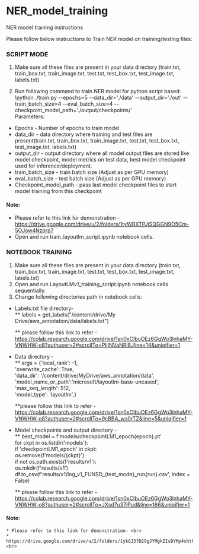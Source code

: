 # NER_model_training
NER model training instructions

Please follow below instructions to Train NER model on training/testing files:

### SCRIPT MODE
	
1. Make sure all these files are present in your data directory (train.txt, train_box.txt, train_image.txt, test.txt, test_box.txt, test_image.txt, labels.txt) <br>

2. Run following command to train NER model for python script based: <br>
!python ./train.py --epochs=5 --data_dir='./data' --output_dir='./out' --train_batch_size=4 --eval_batch_size=4 --checkpoint_model_path='./output/checkpoints/' <br>
Parameters: <br>
* Epochs - Number of epochs to train model <br>
* data_dir - data directory where training and test files are present(train.txt, train_box.txt, train_image.txt, test.txt, test_box.txt, test_image.txt, labels.txt) <br>
* output_dir - output directory where all model output files are stored like model checkpoint, model metrics on test data, best model checkpoint used for inference/deployment. <br>
* train_batch_size - train batch size (Adjust as per GPU memory) <br>
* eval_batch_size - test batch size (Adjust as per GPU memory) <br>
* Checkpoint_model_path - pass last model checkpoint files to start model training from this checkpoint <br>

#### Note: <br>
 * Please refer to this link for demonstration - https://drive.google.com/drive/u/2/folders/1tyWBXTPJjSQGGN9O5Cm-5OJow4Nzorp7 <br>
 * Open and run train_layoutlm_script.ipynb notebook cells. <br>



### NOTEBOOK TRAINING

1. Make sure all these files are present in your data directory (train.txt, train_box.txt, train_image.txt, test.txt, test_box.txt, test_image.txt, labels.txt)<br>
2. Open and run LayoutLMv1_training_script.ipynb notebook cells sequentially. <br>
3. Change following directories path in notebook cells:<br>
* Labels.txt file directory- <br>
  ** labels = get_labels("/content/drive/My Drive/aws_annotation/data/labels.txt") <br>
  
  ** please follow this link to refer - https://colab.research.google.com/drive/1sn0xCIbuOEz6GgWo3lnhaMY-VNWHW-o8?authuser=2#scrollTo=PIjINVaNRl8Jline=14&uniqifier=1 <br>
  
* Data directory - <br>
  ** args = {'local_rank': -1, <br>
  'overwrite_cache': True, <br>
  'data_dir': '/content/drive/MyDrive/aws_annotation/data', <br>
  'model_name_or_path':'microsoft/layoutlm-base-uncased', <br>
  'max_seq_length': 512, <br>
  'model_type': 'layoutlm',} <br>
  
  **please follow this link to refer - https://colab.research.google.com/drive/1sn0xCIbuOEz6GgWo3lnhaMY-VNWHW-o8?authuser=2#scrollTo=9cBBA_ws0rTZ&line=5&uniqifier=1 <br>

* Model checkpoints and output directory - <br>
    ** best_model = f'models/checkpointLM1_epoch{epoch}.pt' <br>
    for ckpt in os.listdir('models'): <br>
    if 'checkpointLM1_epoch' in ckpt: <br>
    	os.remove(f'models/{ckpt}') <br>
    if not os.path.exists(f'results/v1'): <br>
        os.mkdir(f'results/v1') <br>
        df.to_csv(f'results/v1/log_v1_FUNSD_{test_mode}_run{run}.csv', index = False) <br>
    
    ** please follow this link to refer - https://colab.research.google.com/drive/1sn0xCIbuOEz6GgWo3lnhaMY-VNWHW-o8?authuser=2#scrollTo=JXsd7u37jPud&line=166&uniqifier=1  <br>

#### Note:  
    * Please refer to this link for demonstration- <br>
    * https://drive.google.com/drive/u/2/folders/1ykGJ3fD29gJYMgkZIsBYMp4shtk28YKc <br>
